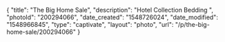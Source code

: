 {
    "title": "The Big Home Sale",
    "description": "Hotel Collection Bedding ",
    "photoId": "200294066",
    "date_created": "1548726024",
    "date_modified": "1548966845",
    "type": "captivate",
    "layout": "photo",
    "url": "\/p\/the-big-home-sale\/200294066"
}